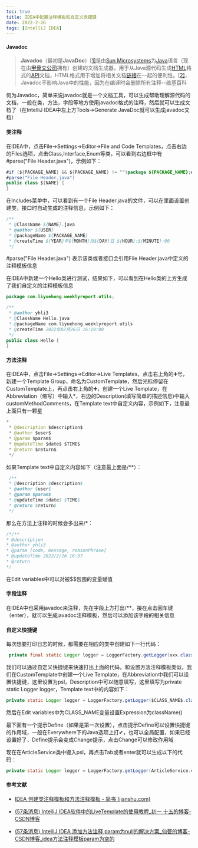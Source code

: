 ```yaml
---
toc: true
title: IDEA中配置注释模板和自定义快捷键
date: 2022-2-26
tags: [IntelliJ IDEA]  
---
```

#### Javadoc

> **Javadoc**（最初是**JavaDoc**）[[1\]](https://zh.wikipedia.org/wiki/Javadoc#cite_note-1)是由[Sun Microsystems](https://zh.wikipedia.org/wiki/Sun_Microsystems)为[Java](https://zh.wikipedia.org/wiki/Java)语言（现在由[甲骨文公司](https://zh.wikipedia.org/wiki/甲骨文公司)拥有）创建的文档生成器，用于从Java源代码生成[HTML](https://zh.wikipedia.org/wiki/HTML)格式的[API](https://zh.wikipedia.org/wiki/应用程序接口)文档，HTML格式用于增加将相关文档[链接](https://zh.wikipedia.org/wiki/超連結)在一起的便利性。[[2\]](https://zh.wikipedia.org/wiki/Javadoc#cite_note-2)，Javadoc不影响Java中的性能，因为在编译时会删除所有注释--维基百科

何为Javadoc，简单来说javadoc就是一个文档工具，可以生成帮助理解源代码的文档，一般在类，方法，字段等地方使用javadoc格式的注释，然后就可以生成文档了（在IntelliJ IDEA中左上方Tools→Generate JavaDoc就可以生成javadoc文档）

<!--more-->

#### 类注释

在IDEA中，点击File→Settings→Editor→File and Code Templates，点击右边的Files选项，点击Class,Interface,Enum等类，可以看到右边框中有#parse("File Header.java")，示例如下：

```java
#if (${PACKAGE_NAME} && ${PACKAGE_NAME} != "")package ${PACKAGE_NAME};#end
#parse("File Header.java")
public class ${NAME} {
}
```

在Includes菜单中，可以看到有一个File Header.java的文件，可以在里面设置创建类，接口时自动生成的注释信息，示例如下：

```java
/**
 * @ClassName ${NAME}.java
 * @author ${USER}
 * @packageName ${PACKAGE_NAME}
 * @createTime ${YEAR}年${MONTH}月${DAY}日 ${HOUR}:${MINUTE}:00
 */
```

#parse("File Header.java") 表示该类或者接口会引用File Header.java中定义的注释模板信息

在IDEA中新建一个Hello类进行测试，结果如下，可以看到在Hello类的上方生成了我们自定义的注释模板信息

```java
package com.liyuehong.weeklyreport.utils;

/**
 * @author yhli3
 * @ClassName Hello.java
 * @packageName com.liyuehong.weeklyreport.utils
 * @createTime 2022年02月26日 16:19:00
 */
public class Hello {
}
```

#### 方法注释

在IDEA中，点击File→Settings→Editor→Live Templates，点击右上角的➕号，新建一个Template Group，命名为CustomTemplate，然后光标停留在CustomTemplate上，再点击右上角的➕，创建一个Live Template，在Abbreviation（缩写）中输入*，右边的Description(填写简单的描述信息)中输入customMethodComments，在Template text中自定义内容，示例如下，注意最上面只有一颗星

```java
*
 * @description $description$
 * @author $user$ 
 * @param $param$
 * @updateTime $date$ $TIME$
 * @return $return$
 */
```

如果Template text中自定义内容如下（注意最上面是/**）：

```java
 /**
 * @description $description$
 * @author $user$ 
 * @param $param$
 * @updateTime $date$ $TIME$
 * @return $return$
 */
```

那么在方法上注释的时候会多出来/*：

```java
/*/**
* @description 
* @author yhli3
* @param [code, message, reasonPhrase]
* @updateTime 2022/2/26 16:37
* @return 
*/
```

在Edit variables中可以对被$$包围的变量赋值

#### 字段注释

在IDEA中也采用javadoc来注释，先在字段上方打出/**，接在点击回车键（enter），就可以生成javadoc注释模板，然后可以添加该字段的相关信息

#### 自定义快捷键

每次想要打印日志的时候，都需要在相应的类中创建如下一行代码：

```java
 private final static Logger logger = LoggerFactory.getLogger(xxx.class);
```

我们可以通过自定义快捷键来快速打出上面的代码，和设置方法注释模板类似，我们在CustomTemplate中创建一个Live Template，在Abbreviation中我们可以设置快捷键，这里设置为psl，Description中可以随意填写，这里填写为private static Logger logger，Template text中的内容如下：

```java
private static Logger logger = LoggerFactory.getLogger($CLASS_NAME$.class);
```

然后在Edit variables中为CLASS_NAME变量设置Expression为className()

最下面有一个提示Define（如果是第一次设置），点击提示Define可以设置快捷键的作用域，一般在Everywhere下的Java选项上打✔，也可以全局配置，如果已经设置好了，Define提示会变成Change提示，点击Change可以修改作用域

现在在ArticleService类中键入psl，再点击Tab或者enter就可以生成以下的代码：

```java
private static Logger logger = LoggerFactory.getLogger(ArticleService.class);
```

#### 参考文献

- [IDEA 创建类注释模板和方法注释模板 - 简书 (jianshu.com)](https://www.jianshu.com/p/14bb2f15d6f9)

- [(57条消息) IntelliJ IDEA软件中的LiveTemplate的使用教程_初一 十五的博客-CSDN博客](https://blog.csdn.net/weixin_43457486/article/details/84870765)

- [(57条消息) IntelliJ IDEA 添加方法注释 param为null的解决方案_仙甍的博客-CSDN博客_idea方法注释模板param为空的](https://blog.csdn.net/bobiexian4166/article/details/110080509)


